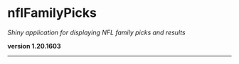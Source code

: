 # nflFamilyPicks

*Shiny application for displaying NFL family picks and results*

**version 1.20.1603**

----------
